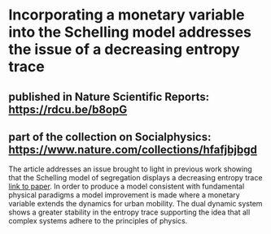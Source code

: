 # Incorporating a monetary variable into the Schelling model addresses the issue of a decreasing entropy trace
## published in Nature Scientific Reports: https://rdcu.be/b8opG
## part of the collection on Socialphysics: https://www.nature.com/collections/hfafjbjbgd

The article addresses an issue brought to light in previous work showing that the Schelling model of segregation displays a decreasing entropy trace [link to paper](https://www.mdpi.com/1099-4300/20/9/623). In order to produce a model consistent with fundamental physical paradigms a model improvement is made where a monetary variable extends the dynamics for urban mobility. The dual dynamic system shows a greater stability in the entropy trace supporting the idea that all complex systems adhere to the principles of physics. 







